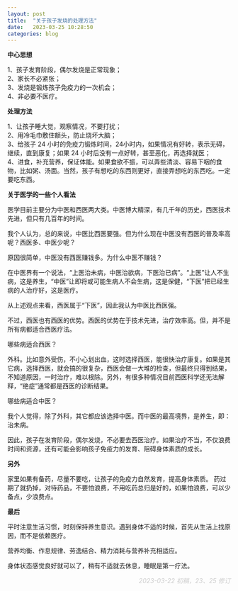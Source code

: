 ```yaml
---
layout: post
title:  "关于孩子发烧的处理方法"
date:   2023-03-25 10:28:50
categories: blog
---
```


**中心思想**

1、孩子发育阶段，偶尔发烧是正常现象；  
2、家长不必紧张；  
3、发烧是锻炼孩子免疫力的一次机会；  
4、非必要不医疗。

**处理方法**

1、让孩子睡大觉，观察情况，不要打扰；  
2、用冷毛巾敷住额头，防止烧坏大脑；  
3、给孩子 24 小时的免疫力锻炼时间，24小时内，如果情况有好转，表示无碍，继续，直到康复；如果 24 小时后没有一点好转，甚至恶化，再选择就医；  
4、进食，补充营养，保证体能。如果食欲不振，可以弄些清淡、容易下咽的食物，比如粥、汤面。当然，孩子有想吃的东西则更好，直接弄想吃的东西吃。一定要吃东西。

**关于医学的一些个人看法**

医学目前主要分为中医和西医两大类。中医博大精深，有几千年的历史，西医技术先进，但只有几百年的时间。

我个人认为，总的来说，中医比西医要强。但为什么现在中医没有西医的普及率高呢？西医多、中医少呢？

原因很简单，中医没有西医赚钱多。为什么中医不赚钱？

在中医界有一个说法，“上医治未病，中医治欲病，下医治已病”。“上医”让人不生病，这是养生，“中医”让即将或可能生病人不会生病，这是保健，“下医”把已经生病的人治疗好，这是医疗。

从上述观点来看，西医属于“下医”，因此我认为中医比西医强。

不过，西医也有西医的优势。西医的优势在于技术先进，治疗效率高。但，并不是所有病都适合西医疗法。

哪些病适合西医？

外科。比如意外受伤，不小心划出血，这时选择西医，能很快治疗康复。如果是其它病，选择西医，就会搞的很复杂，西医会做一大堆的检查，但最终只得到结果，不知道原因，一时治疗，难以根除。另外，有很多种情况目前西医科学还无法解释，“绝症”通常都是西医的诊断结果。

哪些病适合中医？

我个人觉得，除了外科，其它都应该选择中医。而中医的最高境界，是养生，即：治未病。

因此，孩子在发育阶段，偶尔发烧，不必要去西医治疗。如果治疗不当，不仅浪费时间和资源，还有可能会影响孩子免疫力的发育、阻碍身体素质的成长。

**另外**

家里如果有备药，尽量不要吃，让孩子的免疫力自然发育，提高身体素质。
药过期了就扔掉，对待药品，不要怕浪费，不用吃药总归是好的，如果怕浪费，可以少备点，少浪费点。

**最后**

平时注意生活习惯，时刻保持养生意识。遇到身体不适的时候，首先从生活上找原因，而不是依赖医疗。

营养均衡、作息规律、劳逸结合、精力消耗与营养补充相适应。

身体状态感觉良好就可以了，稍有不适就去休息，睡眠是第一疗法。

<p align="right" style="color:#ccc; font-style:italic;">2023-03-22 初稿，23、25 修订</p>